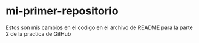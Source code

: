 # mi-primer-repositorio
Estos son mis cambios en el codigo en el archivo de README para la parte 2 de la practica de GitHub

